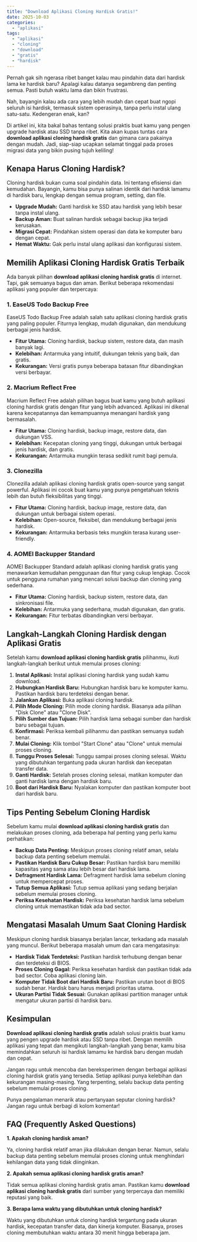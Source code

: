 ```yaml
---
title: "Download Aplikasi Cloning Hardisk Gratis!"
date: 2025-10-03
categories: 
  - "aplikasi"
tags: 
  - "aplikasi"
  - "cloning"
  - "download"
  - "gratis"
  - "hardisk"
---
```


Pernah gak sih ngerasa ribet banget kalau mau pindahin data dari hardisk lama ke hardisk baru? Apalagi kalau datanya segambreng dan penting semua. Pasti butuh waktu lama dan bikin frustrasi.

Nah, bayangin kalau ada cara yang lebih mudah dan cepat buat ngopi seluruh isi hardisk, termasuk sistem operasinya, tanpa perlu instal ulang satu-satu. Kedengeran enak, kan?

Di artikel ini, kita bakal bahas tentang solusi praktis buat kamu yang pengen upgrade hardisk atau SSD tanpa ribet. Kita akan kupas tuntas cara **download aplikasi cloning hardisk gratis** dan gimana cara pakainya dengan mudah. Jadi, siap-siap ucapkan selamat tinggal pada proses migrasi data yang bikin pusing tujuh keliling!

## Kenapa Harus Cloning Hardisk?

Cloning hardisk bukan cuma soal pindahin data. Ini tentang efisiensi dan kemudahan. Bayangin, kamu bisa punya salinan identik dari hardisk lamamu di hardisk baru, lengkap dengan semua program, setting, dan file.

- **Upgrade Mudah:** Ganti hardisk ke SSD atau hardisk yang lebih besar tanpa instal ulang.
- **Backup Aman:** Buat salinan hardisk sebagai backup jika terjadi kerusakan.
- **Migrasi Cepat:** Pindahkan sistem operasi dan data ke komputer baru dengan cepat.
- **Hemat Waktu:** Gak perlu instal ulang aplikasi dan konfigurasi sistem.

## Memilih Aplikasi Cloning Hardisk Gratis Terbaik

Ada banyak pilihan **download aplikasi cloning hardisk gratis** di internet. Tapi, gak semuanya bagus dan aman. Berikut beberapa rekomendasi aplikasi yang populer dan terpercaya:

### 1\. EaseUS Todo Backup Free

EaseUS Todo Backup Free adalah salah satu aplikasi cloning hardisk gratis yang paling populer. Fiturnya lengkap, mudah digunakan, dan mendukung berbagai jenis hardisk.

- **Fitur Utama:** Cloning hardisk, backup sistem, restore data, dan masih banyak lagi.
- **Kelebihan:** Antarmuka yang intuitif, dukungan teknis yang baik, dan gratis.
- **Kekurangan:** Versi gratis punya beberapa batasan fitur dibandingkan versi berbayar.

### 2\. Macrium Reflect Free

Macrium Reflect Free adalah pilihan bagus buat kamu yang butuh aplikasi cloning hardisk gratis dengan fitur yang lebih advanced. Aplikasi ini dikenal karena kecepatannya dan kemampuannya menangani hardisk yang bermasalah.

- **Fitur Utama:** Cloning hardisk, backup image, restore data, dan dukungan VSS.
- **Kelebihan:** Kecepatan cloning yang tinggi, dukungan untuk berbagai jenis hardisk, dan gratis.
- **Kekurangan:** Antarmuka mungkin terasa sedikit rumit bagi pemula.

### 3\. Clonezilla

Clonezilla adalah aplikasi cloning hardisk gratis open-source yang sangat powerful. Aplikasi ini cocok buat kamu yang punya pengetahuan teknis lebih dan butuh fleksibilitas yang tinggi.

- **Fitur Utama:** Cloning hardisk, backup image, restore data, dan dukungan untuk berbagai sistem operasi.
- **Kelebihan:** Open-source, fleksibel, dan mendukung berbagai jenis hardisk.
- **Kekurangan:** Antarmuka berbasis teks mungkin terasa kurang user-friendly.

### 4\. AOMEI Backupper Standard

AOMEI Backupper Standard adalah aplikasi cloning hardisk gratis yang menawarkan kemudahan penggunaan dan fitur yang cukup lengkap. Cocok untuk pengguna rumahan yang mencari solusi backup dan cloning yang sederhana.

- **Fitur Utama:** Cloning hardisk, backup sistem, restore data, dan sinkronisasi file.
- **Kelebihan:** Antarmuka yang sederhana, mudah digunakan, dan gratis.
- **Kekurangan:** Fitur terbatas dibandingkan versi berbayar.

## Langkah-Langkah Cloning Hardisk dengan Aplikasi Gratis

Setelah kamu **download aplikasi cloning hardisk gratis** pilihanmu, ikuti langkah-langkah berikut untuk memulai proses cloning:

1. **Instal Aplikasi:** Instal aplikasi cloning hardisk yang sudah kamu download.
2. **Hubungkan Hardisk Baru:** Hubungkan hardisk baru ke komputer kamu. Pastikan hardisk baru terdeteksi dengan benar.
3. **Jalankan Aplikasi:** Buka aplikasi cloning hardisk.
4. **Pilih Mode Cloning:** Pilih mode cloning hardisk. Biasanya ada pilihan "Disk Clone" atau "Clone Disk".
5. **Pilih Sumber dan Tujuan:** Pilih hardisk lama sebagai sumber dan hardisk baru sebagai tujuan.
6. **Konfirmasi:** Periksa kembali pilihanmu dan pastikan semuanya sudah benar.
7. **Mulai Cloning:** Klik tombol "Start Clone" atau "Clone" untuk memulai proses cloning.
8. **Tunggu Proses Selesai:** Tunggu sampai proses cloning selesai. Waktu yang dibutuhkan tergantung pada ukuran hardisk dan kecepatan transfer data.
9. **Ganti Hardisk:** Setelah proses cloning selesai, matikan komputer dan ganti hardisk lama dengan hardisk baru.
10. **Boot dari Hardisk Baru:** Nyalakan komputer dan pastikan komputer boot dari hardisk baru.

## Tips Penting Sebelum Cloning Hardisk

Sebelum kamu mulai **download aplikasi cloning hardisk gratis** dan melakukan proses cloning, ada beberapa hal penting yang perlu kamu perhatikan:

- **Backup Data Penting:** Meskipun proses cloning relatif aman, selalu backup data penting sebelum memulai.
- **Pastikan Hardisk Baru Cukup Besar:** Pastikan hardisk baru memiliki kapasitas yang sama atau lebih besar dari hardisk lama.
- **Defragment Hardisk Lama:** Defragment hardisk lama sebelum cloning untuk mempercepat proses.
- **Tutup Semua Aplikasi:** Tutup semua aplikasi yang sedang berjalan sebelum memulai proses cloning.
- **Periksa Kesehatan Hardisk:** Periksa kesehatan hardisk lama sebelum cloning untuk memastikan tidak ada bad sector.

## Mengatasi Masalah Umum Saat Cloning Hardisk

Meskipun cloning hardisk biasanya berjalan lancar, terkadang ada masalah yang muncul. Berikut beberapa masalah umum dan cara mengatasinya:

- **Hardisk Tidak Terdeteksi:** Pastikan hardisk terhubung dengan benar dan terdeteksi di BIOS.
- **Proses Cloning Gagal:** Periksa kesehatan hardisk dan pastikan tidak ada bad sector. Coba aplikasi cloning lain.
- **Komputer Tidak Boot dari Hardisk Baru:** Pastikan urutan boot di BIOS sudah benar. Hardisk baru harus menjadi prioritas utama.
- **Ukuran Partisi Tidak Sesuai:** Gunakan aplikasi partition manager untuk mengatur ukuran partisi di hardisk baru.

## Kesimpulan

**Download aplikasi cloning hardisk gratis** adalah solusi praktis buat kamu yang pengen upgrade hardisk atau SSD tanpa ribet. Dengan memilih aplikasi yang tepat dan mengikuti langkah-langkah yang benar, kamu bisa memindahkan seluruh isi hardisk lamamu ke hardisk baru dengan mudah dan cepat.

Jangan ragu untuk mencoba dan bereksperimen dengan berbagai aplikasi cloning hardisk gratis yang tersedia. Setiap aplikasi punya kelebihan dan kekurangan masing-masing. Yang terpenting, selalu backup data penting sebelum memulai proses cloning.

Punya pengalaman menarik atau pertanyaan seputar cloning hardisk? Jangan ragu untuk berbagi di kolom komentar!

## FAQ (Frequently Asked Questions)

**1\. Apakah cloning hardisk aman?**

Ya, cloning hardisk relatif aman jika dilakukan dengan benar. Namun, selalu backup data penting sebelum memulai proses cloning untuk menghindari kehilangan data yang tidak diinginkan.

**2\. Apakah semua aplikasi cloning hardisk gratis aman?**

Tidak semua aplikasi cloning hardisk gratis aman. Pastikan kamu **download aplikasi cloning hardisk gratis** dari sumber yang terpercaya dan memiliki reputasi yang baik.

**3\. Berapa lama waktu yang dibutuhkan untuk cloning hardisk?**

Waktu yang dibutuhkan untuk cloning hardisk tergantung pada ukuran hardisk, kecepatan transfer data, dan kinerja komputer. Biasanya, proses cloning membutuhkan waktu antara 30 menit hingga beberapa jam.

